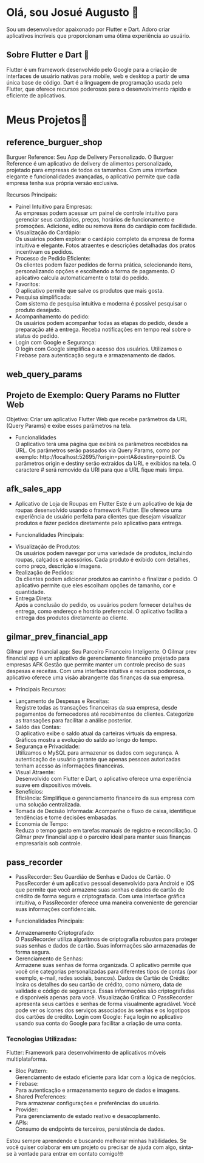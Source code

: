 # Olá, sou Josué Augusto 👋

Sou um desenvolvedor apaixonado por Flutter e Dart. Adoro criar aplicativos incríveis que proporcionam uma ótima experiência ao usuário.

## Sobre Flutter e Dart 🚀

Flutter é um framework desenvolvido pelo Google para a criação de interfaces de usuário nativas para mobile, web e desktop a partir de uma única base de código. Dart é a linguagem de programação usada pelo Flutter, que oferece recursos poderosos para o desenvolvimento rápido e eficiente de aplicativos.

# Meus Projetos📱



## reference_burguer_shop

 Burguer Reference: Seu App de Delivery Personalizado.
 O Burguer Reference é um aplicativo de delivery de alimentos personalizado, projetado para empresas de todos os tamanhos. Com uma interface elegante e funcionalidades avançadas, o aplicativo permite que cada empresa tenha sua própria versão exclusiva.

 Recursos Principais:<br> 
 * Painel Intuitivo para Empresas:<br>
 As empresas podem acessar um painel de controle intuitivo para gerenciar seus cardápios, preços, horários de funcionamento e promoções.
 Adicione, edite ou remova itens do cardápio com facilidade.
 * Visualização do Cardápio:<br>
 Os usuários podem explorar o cardápio completo da empresa de forma intuitiva e elegante.
 Fotos atraentes e descrições detalhadas dos pratos incentivam os pedidos.
 * Processo de Pedido Eficiente:<br>
 Os clientes podem fazer pedidos de forma prática, selecionando itens, personalizando opções e escolhendo a forma de pagamento.
 O aplicativo calcula automaticamente o total do pedido.
 * Favoritos:<br>
 O aplicativo permite que salve os produtos que mais gosta.
 * Pesquisa simplificada:<br>
 Com sistema de pesquisa intuitiva e moderna é possível pesquisar o produto desejado.
 * Acompanhamento do pedido:<br>
 Os usuários podem acompanhar todas as etapas do pedido, desde a preparação até a entrega.
 Receba notificações em tempo real sobre o status do pedido.
 * Login com Google e Segurança:<br>
 O login com Google simplifica o acesso dos usuários.
 Utilizamos o Firebase para autenticação segura e armazenamento de dados.


## web_query_params

## Projeto de Exemplo: Query Params no Flutter Web
Objetivo:
Criar um aplicativo Flutter Web que recebe parâmetros da URL (Query Params) e exibe esses parâmetros na tela.

 - Funcionalidades<br>
O aplicativo terá uma página que exibirá os parâmetros recebidos na URL.
Os parâmetros serão passados via Query Params, como por exemplo: http://localhost:52695/?origin=pointA&destiny=pointB.
Os parâmetros origin e destiny serão extraídos da URL e exibidos na tela.
O caractere # será removido da URI para que a URL fique mais limpa.


## afk_sales_app

 - Aplicativo de Loja de Roupas em Flutter
 Este é um aplicativo de loja de roupas desenvolvido usando o framework Flutter. Ele oferece uma experiência de usuário perfeita para clientes que desejam visualizar produtos e fazer pedidos diretamente pelo aplicativo para entrega.

 - Funcionalidades Principais:<br>
 * Visualização de Produtos: <br>
 Os usuários podem navegar por uma variedade de produtos, incluindo roupas, calçados e acessórios. Cada produto é exibido com detalhes, como preço, descrição e imagens.
 * Realização de Pedidos: <br>
 Os clientes podem adicionar produtos ao carrinho e finalizar o pedido. O aplicativo permite que eles escolham opções de tamanho, cor e quantidade.
 * Entrega Direta: <br>
 Após a conclusão do pedido, os usuários podem fornecer detalhes de entrega, como endereço e horário preferencial. O aplicativo facilita a entrega dos produtos diretamente ao cliente.


## gilmar_prev_financial_app

 Gilmar prev financial app: Seu Parceiro Financeiro Inteligente.
 O Gilmar prev financial app é um aplicativo de gerenciamento financeiro projetado para empresas AFK Gestão que permite manter um controle preciso de suas despesas e receitas. Com uma interface intuitiva e recursos poderosos, o aplicativo oferece uma visão abrangente das finanças da sua empresa.

- Principais Recursos:
* Lançamento de Despesas e Receitas:<br>
Registre todas as transações financeiras da sua empresa, desde pagamentos de fornecedores até recebimentos de clientes.
Categorize as transações para facilitar a análise posterior.
* Saldo das Contas:<br>
O aplicativo exibe o saldo atual da carteiras virtuais da empresa.
Gráficos mostra a evolução do saldo ao longo do tempo.
* Segurança e Privacidade:<br>
Utilizamos o MySQL para armazenar os dados com segurança.
A autenticação de usuário garante que apenas pessoas autorizadas tenham acesso às informações financeiras.
* Visual Atraente:<br>
Desenvolvido com Flutter e Dart, o aplicativo oferece uma experiência suave em dispositivos móveis.
* Benefícios:<br>
Eficiência: Simplifique o gerenciamento financeiro da sua empresa com uma solução centralizada.
* Tomada de Decisão Informada: 
Acompanhe o fluxo de caixa, identifique tendências e tome decisões embasadas.
* Economia de Tempo:<br>
Reduza o tempo gasto em tarefas manuais de registro e reconciliação.
O Gilmar prev financial app é o parceiro ideal para manter suas finanças empresariais sob controle.


## pass_recorder

 - PassRecorder: Seu Guardião de Senhas e Dados de Cartão.
  O PassRecorder é um aplicativo pessoal desenvolvido para Android e iOS que permite que você armazene suas senhas e dados de cartão de crédito de forma segura e criptografada. Com uma interface gráfica intuitiva, o PassRecorder oferece uma maneira conveniente de gerenciar suas informações confidenciais.

 - Funcionalidades Principais:<br>

 * Armazenamento Criptografado:<br> 
 O PassRecorder utiliza algoritmos de criptografia robustos para proteger suas senhas e dados de cartão. Suas informações são armazenadas de forma segura.
 * Gerenciamento de Senhas:<br> 
 Armazene suas senhas de forma organizada. O aplicativo permite que você crie categorias personalizadas para diferentes tipos de contas (por exemplo, e-mail, redes sociais, bancos).
 Dados de Cartão de Crédito: Insira os detalhes do seu cartão de crédito, como número, data de validade e código de segurança. Essas informações são criptografadas e disponíveis apenas para você.
 Visualização Gráfica: O PassRecorder apresenta seus cartões e senhas de forma visualmente agradável. Você pode ver os ícones dos serviços associados às senhas e os logotipos dos cartões de crédito.
 Login com Google: Faça login no aplicativo usando sua conta do Google para facilitar a criação de uma conta.



 ### Tecnologias Utilizadas:<br>
 Flutter: Framework para desenvolvimento de aplicativos móveis multiplataforma.
 * Bloc Pattern: <br>
 Gerenciamento de estado eficiente para lidar com a lógica de negócios.
 * Firebase: <br>
 Para autenticação e armazenamento seguro de dados e imagens. 
 * Shared Preferences: <br>
 Para armazenar configurações e preferências do usuário.
* Provider: <br>
  Para gerenciamento de estado reativo e desacoplamento.
* APIs: <br>
 Consumo de endpoints de terceiros, persistência de dados.

Estou sempre aprendendo e buscando melhorar minhas habilidades. Se você quiser colaborar em um projeto ou precisar de ajuda com algo, sinta-se à vontade para entrar em contato comigo!🤓
